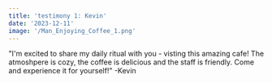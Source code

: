 ```yaml
---
title: 'testimony 1: Kevin'
date: '2023-12-11'
image: '/Man_Enjoying_Coffee_1.png'
---
```

"I'm excited to  share my daily ritual with you - visting this amazing cafe! The atmoshpere is cozy, the coffee is delicious and the staff is friendly. Come and experience it for yourself!" -Kevin